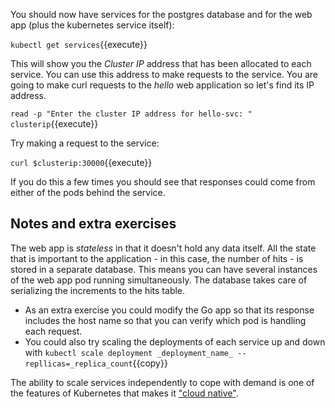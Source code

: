 You should now have services for the postgres database and for the web app (plus the kubernetes service itself):

`kubectl get services`{{execute}}

This will show you the *Cluster IP* address that has been allocated to each service. You can use this address to make requests to the service. You are going to make curl requests to the *hello* web application so let's find its IP address.

`read -p "Enter the cluster IP address for hello-svc: " clusterip`{{execute}}

Try making a request to the service:

`curl $clusterip:30000`{{execute}}

If you do this a few times you should see that responses could come from either of the pods behind the service.

## Notes and extra exercises

The web app is _stateless_ in that it doesn't hold any data itself. All the state that is important to the application - in this case, the number of hits - is stored in a separate database. This means you can have several instances of the web app pod running simultaneously. The database takes care of serializing the increments to the hits table.

* As an extra exercise you could modify the Go app so that its response includes the host name so that you can verify which pod is handling each request.
* You could also try scaling the deployments of each service up and down with `kubectl scale deployment _deployment_name_ --repllicas=_replica_count`{{copy}}

The ability to scale services independently to cope with demand is one of the features of Kubernetes that makes it ["cloud native"](https://github.com/cncf/toc/blob/master/DEFINITION.md).
